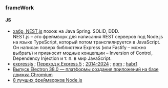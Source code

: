 ### frameWork
#### JS
- [хабр, NEST.js](https://habr.com/ru/articles/890058/) похож на Java Spring. SOLID, DDD.  
  NEST.js – это фреймворк для написания REST серверов под Node.js на языке TypeScript, который потом транспилируется в JavaScript.
  Он написан поверх библиотеки Express (или Fastify – можно выбрать) и привносит модные концепции – Inversion of Control, Dependency Injection и т. п. в мир JavaScript. 
- [expressjs](https://expressjs.com/) ; [Переход к Express 5](https://expressjs.com/ru/guide/migrating-5.html) ; [2014-2024](https://expressjs.com/2024/10/15/v5-release.html) ; [npm](https://deps.dev/npm/express/5.0.1) ; [habr1](https://habr.com/ru/companies/otus/articles/891612/#comment_28051976)
- [Выпуск Electron 38.0 — платформы создания приложений на базе движка Chromium](https://habr.com/ru/news/945982/)
- [8 лучших фреймворков Node.js](https://itanddigital.ru/nodejs?ysclid=mfgjllm3ko568215214)
